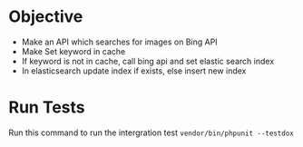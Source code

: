 # Objective

- Make an API which searches for images on Bing API
- Make Set keyword in cache
- If keyword is not in cache, call bing api and set elastic search index
- In elasticsearch update index if exists, else insert new index


# Run Tests
Run this command to run the intergration test `vendor/bin/phpunit --testdox`
